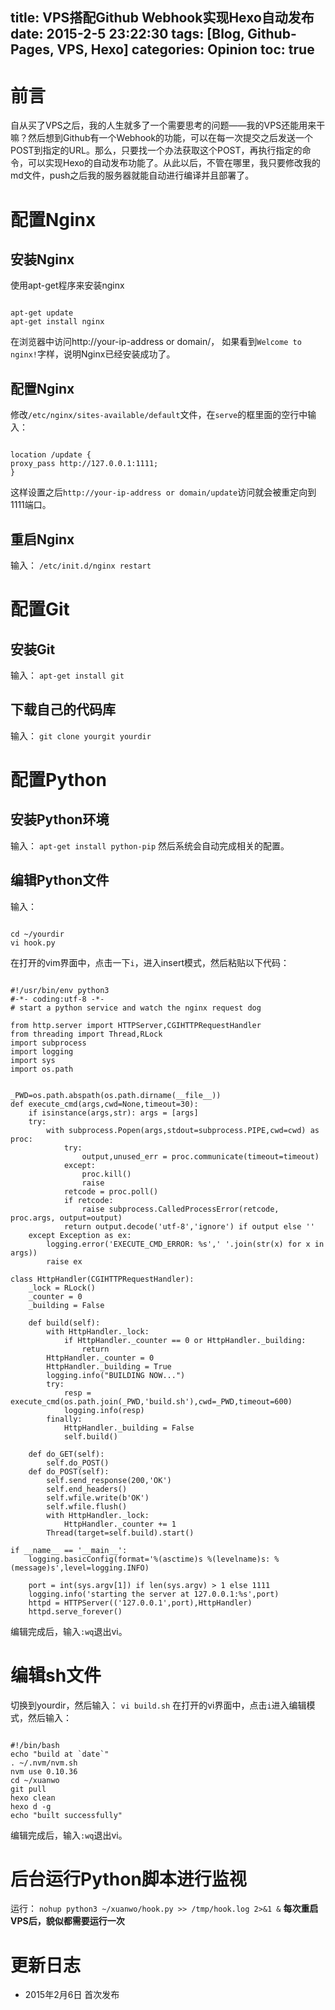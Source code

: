 title: VPS搭配Github Webhook实现Hexo自动发布
date: 2015-2-5 23:22:30
tags: [Blog, Github-Pages, VPS, Hexo]
categories: Opinion
toc: true
---

# 前言
自从买了VPS之后，我的人生就多了一个需要思考的问题——我的VPS还能用来干嘛？然后想到Github有一个Webhook的功能，可以在每一次提交之后发送一个POST到指定的URL。那么，只要找一个办法获取这个POST，再执行指定的命令，可以实现Hexo的自动发布功能了。从此以后，不管在哪里，我只要修改我的md文件，push之后我的服务器就能自动进行编译并且部署了。

<!-- more -->

# 配置Nginx

## 安装Nginx

使用apt-get程序来安装nginx

```

apt-get update
apt-get install nginx

```

在浏览器中访问http://your-ip-address or domain/， 如果看到`Welcome to nginx!`字样，说明Nginx已经安装成功了。

## 配置Nginx

修改`/etc/nginx/sites-available/default`文件，在`serve`的框里面的空行中输入：

```

location /update {
proxy_pass http://127.0.0.1:1111;
}

```

这样设置之后`http://your-ip-address or domain/update`访问就会被重定向到1111端口。

## 重启Nginx

输入：
`/etc/init.d/nginx restart`

# 配置Git

## 安装Git

输入：
`apt-get install git`

## 下载自己的代码库

输入：
`git clone yourgit yourdir`

# 配置Python

## 安装Python环境

输入：
`apt-get install python-pip`
然后系统会自动完成相关的配置。

## 编辑Python文件

输入：

```

cd ~/yourdir
vi hook.py

```

在打开的vim界面中，点击一下`i`，进入insert模式，然后粘贴以下代码：

```

#!/usr/bin/env python3
#-*- coding:utf-8 -*-
# start a python service and watch the nginx request dog

from http.server import HTTPServer,CGIHTTPRequestHandler
from threading import Thread,RLock
import subprocess
import logging
import sys
import os.path


_PWD=os.path.abspath(os.path.dirname(__file__))
def execute_cmd(args,cwd=None,timeout=30):
    if isinstance(args,str): args = [args]
    try:
        with subprocess.Popen(args,stdout=subprocess.PIPE,cwd=cwd) as proc:
            try:
                output,unused_err = proc.communicate(timeout=timeout)
            except:
                proc.kill()
                raise
            retcode = proc.poll()
            if retcode:
                raise subprocess.CalledProcessError(retcode, proc.args, output=output)
            return output.decode('utf-8','ignore') if output else ''
    except Exception as ex:
        logging.error('EXECUTE_CMD_ERROR: %s',' '.join(str(x) for x in args))
        raise ex

class HttpHandler(CGIHTTPRequestHandler):
    _lock = RLock()
    _counter = 0
    _building = False

    def build(self):
        with HttpHandler._lock:
            if HttpHandler._counter == 0 or HttpHandler._building:
                return
        HttpHandler._counter = 0
        HttpHandler._building = True
        logging.info("BUILDING NOW...")
        try:
            resp = execute_cmd(os.path.join(_PWD,'build.sh'),cwd=_PWD,timeout=600)
            logging.info(resp)
        finally:
            HttpHandler._building = False
            self.build()

    def do_GET(self):
        self.do_POST()
    def do_POST(self):
        self.send_response(200,'OK')
        self.end_headers()
        self.wfile.write(b'OK')
        self.wfile.flush()
        with HttpHandler._lock:
            HttpHandler._counter += 1
        Thread(target=self.build).start()

if __name__ == '__main__':
    logging.basicConfig(format='%(asctime)s %(levelname)s: %(message)s',level=logging.INFO)

    port = int(sys.argv[1]) if len(sys.argv) > 1 else 1111
    logging.info('starting the server at 127.0.0.1:%s',port)
    httpd = HTTPServer(('127.0.0.1',port),HttpHandler)
    httpd.serve_forever()

```

编辑完成后，输入`:wq`退出vi。

# 编辑sh文件

切换到yourdir，然后输入：
`vi build.sh`
在打开的vi界面中，点击`i`进入编辑模式，然后输入：

```

#!/bin/bash
echo "build at `date`"
. ~/.nvm/nvm.sh
nvm use 0.10.36
cd ~/xuanwo
git pull
hexo clean
hexo d -g
echo "built successfully"

```

编辑完成后，输入`:wq`退出vi。

# 后台运行Python脚本进行监视

运行：
`nohup python3 ~/xuanwo/hook.py >> /tmp/hook.log 2>&1 &`
**每次重启VPS后，貌似都需要运行一次**

# 更新日志
- 2015年2月6日 首次发布
